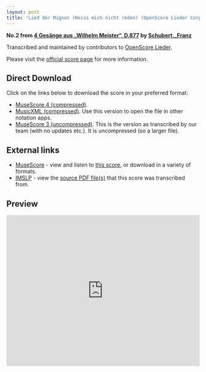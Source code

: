 ```yaml
---
layout: post
title: 'Lied der Mignon (Heiss mich nicht reden) (OpenScore Lieder Corpus)'
---
```


__No.2 from [4 Gesänge aus „Wilhelm Meister“, D.877](https://fourscoreandmore.org/openscore/lieder/Schubert%2C_Franz/4_Ges%C3%A4nge_aus_%E2%80%9EWilhelm_Meister%E2%80%9C%2C_D.877/) by [Schubert,_Franz](https://fourscoreandmore.org/openscore/lieder/Schubert%2C_Franz)__

Transcribed and maintained by contributors to [OpenScore Lieder].

Please visit the [official score page] for more information.

[official score page]: https://musescore.com/openscore-lieder-corpus/scores/4988600
[OpenScore Lieder]: https://musescore.com/openscore-lieder-corpus

## Direct Download

Click on the links below to download the score in your preferred format:
- [MuseScore 4 (compressed)](https://fourscoreandmore.org/openscore/lieder/Schubert%2C_Franz/4_Ges%C3%A4nge_aus_%E2%80%9EWilhelm_Meister%E2%80%9C%2C_D.877/2_Lied_der_Mignon_%28Heiss_mich_nicht_reden%29.mscz).
- [MusicXML (compressed)](https://fourscoreandmore.org/openscore/lieder/Schubert%2C_Franz/4_Ges%C3%A4nge_aus_%E2%80%9EWilhelm_Meister%E2%80%9C%2C_D.877/2_Lied_der_Mignon_%28Heiss_mich_nicht_reden%29.mxl). Use this version to open the file in other notation apps.
- [MuseScore 3 (uncompressed)](https://raw.githubusercontent.com/OpenScore/Lieder/refs/heads/main/scores/Schubert%2C_Franz/4_Ges%C3%A4nge_aus_%E2%80%9EWilhelm_Meister%E2%80%9C%2C_D.877/2_Lied_der_Mignon_%28Heiss_mich_nicht_reden%29/lc4988600.mscx). This is the version as transcribed by our team (with no updates etc.). It is uncompressed (so a larger file).

## External links

- [MuseScore] - view and listen to [this score][MuseScore], or download in a variety of formats.
- [IMSLP] - view the [source PDF file(s)][IMSLP] that this score was transcribed from.

[MuseScore]: https://musescore.com/score/4988600
[IMSLP]: https://imslp.org/wiki/Special:ReverseLookup/62399

## Preview

<iframe width="100%" height="394" src="https://musescore.com/openscore-lieder-corpus/scores/4988600/embed" frameborder="0" allowfullscreen allow="autoplay; fullscreen"></iframe>
